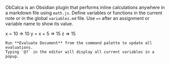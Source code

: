 ObCalca is an Obsidian plugin that performs inline calculations anywhere in a
markdown file using `math.js`. Define variables or functions in the current
note or in the global `variables.md` file. Use `=>` after an assignment or
variable name to show its value.

x = 10 => 10
y = x + 5 => 15
z => 15
```
Run **Evaluate Document** from the command palette to update all evaluations.
Typing `@?` in the editor will display all current variables in a popup.
